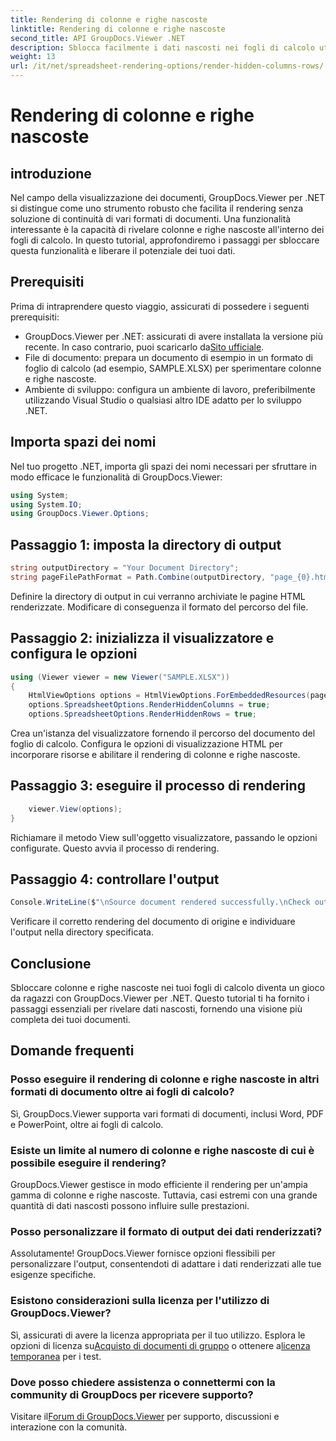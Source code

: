 ```yaml
---
title: Rendering di colonne e righe nascoste
linktitle: Rendering di colonne e righe nascoste
second_title: API GroupDocs.Viewer .NET
description: Sblocca facilmente i dati nascosti nei fogli di calcolo utilizzando GroupDocs.Viewer per .NET. Segui la nostra guida passo passo per rivelare colonne e righe nascoste.
weight: 13
url: /it/net/spreadsheet-rendering-options/render-hidden-columns-rows/
---
```


# Rendering di colonne e righe nascoste

## introduzione
Nel campo della visualizzazione dei documenti, GroupDocs.Viewer per .NET si distingue come uno strumento robusto che facilita il rendering senza soluzione di continuità di vari formati di documenti. Una funzionalità interessante è la capacità di rivelare colonne e righe nascoste all'interno dei fogli di calcolo. In questo tutorial, approfondiremo i passaggi per sbloccare questa funzionalità e liberare il potenziale dei tuoi dati.
## Prerequisiti
Prima di intraprendere questo viaggio, assicurati di possedere i seguenti prerequisiti:
- GroupDocs.Viewer per .NET: assicurati di avere installata la versione più recente. In caso contrario, puoi scaricarlo da[Sito ufficiale](https://releases.groupdocs.com/viewer/net/).
- File di documento: prepara un documento di esempio in un formato di foglio di calcolo (ad esempio, SAMPLE.XLSX) per sperimentare colonne e righe nascoste.
- Ambiente di sviluppo: configura un ambiente di lavoro, preferibilmente utilizzando Visual Studio o qualsiasi altro IDE adatto per lo sviluppo .NET.
## Importa spazi dei nomi
Nel tuo progetto .NET, importa gli spazi dei nomi necessari per sfruttare in modo efficace le funzionalità di GroupDocs.Viewer:
```csharp
using System;
using System.IO;
using GroupDocs.Viewer.Options;
```
## Passaggio 1: imposta la directory di output
```csharp
string outputDirectory = "Your Document Directory";
string pageFilePathFormat = Path.Combine(outputDirectory, "page_{0}.html");
```
Definire la directory di output in cui verranno archiviate le pagine HTML renderizzate. Modificare di conseguenza il formato del percorso del file.
## Passaggio 2: inizializza il visualizzatore e configura le opzioni
```csharp
using (Viewer viewer = new Viewer("SAMPLE.XLSX"))
{
    HtmlViewOptions options = HtmlViewOptions.ForEmbeddedResources(pageFilePathFormat);
    options.SpreadsheetOptions.RenderHiddenColumns = true;
    options.SpreadsheetOptions.RenderHiddenRows = true;
```
Crea un'istanza del visualizzatore fornendo il percorso del documento del foglio di calcolo. Configura le opzioni di visualizzazione HTML per incorporare risorse e abilitare il rendering di colonne e righe nascoste.
## Passaggio 3: eseguire il processo di rendering
```csharp
    viewer.View(options);
}
```
Richiamare il metodo View sull'oggetto visualizzatore, passando le opzioni configurate. Questo avvia il processo di rendering.
## Passaggio 4: controllare l'output
```csharp
Console.WriteLine($"\nSource document rendered successfully.\nCheck output in {outputDirectory}.");
```
Verificare il corretto rendering del documento di origine e individuare l'output nella directory specificata.
## Conclusione
Sbloccare colonne e righe nascoste nei tuoi fogli di calcolo diventa un gioco da ragazzi con GroupDocs.Viewer per .NET. Questo tutorial ti ha fornito i passaggi essenziali per rivelare dati nascosti, fornendo una visione più completa dei tuoi documenti.
## Domande frequenti
### Posso eseguire il rendering di colonne e righe nascoste in altri formati di documento oltre ai fogli di calcolo?
Sì, GroupDocs.Viewer supporta vari formati di documenti, inclusi Word, PDF e PowerPoint, oltre ai fogli di calcolo.
### Esiste un limite al numero di colonne e righe nascoste di cui è possibile eseguire il rendering?
GroupDocs.Viewer gestisce in modo efficiente il rendering per un'ampia gamma di colonne e righe nascoste. Tuttavia, casi estremi con una grande quantità di dati nascosti possono influire sulle prestazioni.
### Posso personalizzare il formato di output dei dati renderizzati?
Assolutamente! GroupDocs.Viewer fornisce opzioni flessibili per personalizzare l'output, consentendoti di adattare i dati renderizzati alle tue esigenze specifiche.
### Esistono considerazioni sulla licenza per l'utilizzo di GroupDocs.Viewer?
 Sì, assicurati di avere la licenza appropriata per il tuo utilizzo. Esplora le opzioni di licenza su[Acquisto di documenti di gruppo](https://purchase.groupdocs.com/buy) o ottenere a[licenza temporanea](https://purchase.groupdocs.com/temporary-license/) per i test.
### Dove posso chiedere assistenza o connettermi con la community di GroupDocs per ricevere supporto?
 Visitare il[Forum di GroupDocs.Viewer](https://forum.groupdocs.com/c/viewer/9) per supporto, discussioni e interazione con la comunità.